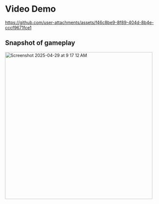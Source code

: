 # Video Demo

https://github.com/user-attachments/assets/f46c8be9-8f89-404d-8b4e-cccf9671fce1

## Snapshot of gameplay
<img width="483" alt="Screenshot 2025-04-29 at 9 17 12 AM" src="https://github.com/user-attachments/assets/e2777188-725f-40dc-814b-d83382a0857a" />
